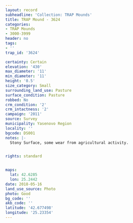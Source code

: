```yaml
---
layout: record
subheadline: 'Collection: TRAP Mounds'
title: TRAP Mound - 3624
categories:
- TRAP Mounds
- 3000-3999
header: no
tags:
- ''
trap_id: '3624'

certainty: Certain
elevation: '430'
max_diameter: '11'
min_diameter: '11'
height: '0.5'
size_category: Small
surrounding_land_use: Pasture
surface_condition: Pasture
robbed: No
crm_condition: '2'
crm_intactness: '2'
campaign: '2011'
source: Survey
municipality: Yasenovo Region
locality: ''
bgcode: DS001
notes: |-
  Stony Surface, some wear from agricultural activity.


rights: standard


maps:
  lat: 42.6285
  lon: 25.2442
date: 2018-05-16
land_use_source: Photo
photo: Good
bg_code: ''
akb_code: ''
latitude: '42.677498'
longitude: '25.23354'
---
```

